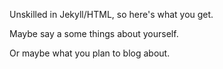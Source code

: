Unskilled in Jekyll/HTML, so here's what you get.

Maybe say a some things about yourself.

Or maybe what you plan to blog about.
